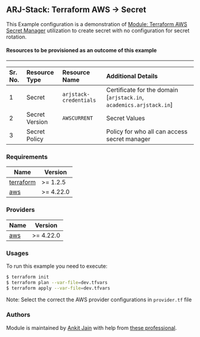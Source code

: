 ## ARJ-Stack: Terraform AWS -> Secret

This Example configuration is a demonstration of [Module: Terraform AWS Secret Manager](https://github.com/arjstack/terraform-aws-secret-manager) utilization to create secret with no configuration for secret rotation.


#### Resources to be provisioned as an outcome of this example
---

| Sr. No. | Resource Type | Resource Name | Additional Details |
|:------|:------|:------|:------|
| 1 | Secret | `arjstack-credentials` | Certificate for the domain [`arjstack.in`, `academics.arjstack.in`] |
| 2 | Secret Version | `AWSCURRENT` | Secret Values  |
| 3 | Secret Policy |  | Policy for who all can access secret manager |

### Requirements

| Name | Version |
|------|---------|
| <a name="requirement_terraform"></a> [terraform](#requirement\_terraform) | >= 1.2.5 |
| <a name="requirement_aws"></a> [aws](#requirement\_aws) | >= 4.22.0 |

### Providers

| Name | Version |
|------|---------|
| <a name="provider_aws"></a> [aws](#provider\_aws) | >= 4.22.0 |

### Usages

To run this example you need to execute:

```bash
$ terraform init
$ terraform plan --var-file=dev.tfvars
$ terraform apply --var-file=dev.tfvars
```

Note: Select the correct the AWS provider configurations in `provider.tf` file

### Authors

Module is maintained by [Ankit Jain](https://github.com/ankit-jn) with help from [these professional](https://github.com/arjstack/terraform-aws-examples/graphs/contributors).